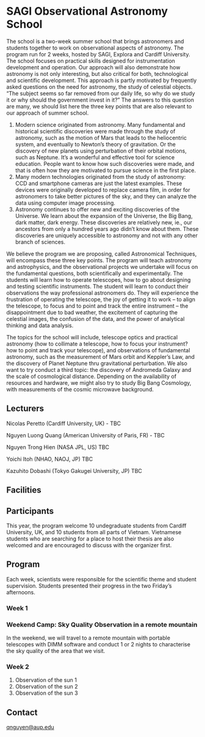# SAGI Observational Astronomy School

The school is a two-week summer school that brings astronomers and students together to work on observational aspects of astronomy. The program run for 2 weeks, hosted by SAGI, Explora and Cardiff University. The school focuses on practical skills designed for instrumentation development and operation. Our approach will also demonstrate how astronomy is not only interesting, but also critical for both, technological and scientific development. This approach is partly motivated by frequently asked questions on the need for astronomy, the study of celestial objects. “The subject seems so far removed from our daily life, so why do we study it or why should the government invest in it?” The answers to this question are many, we should list here the three key points that are also relevant to our approach of summer school. 

1. Modern science originated from astronomy. Many fundamental and historical scientific discoveries were made through the study of astronomy, such as the motion of Mars that leads to the heliocentric system, and eventually to Newton’s theory of gravitation. Or the discovery of new planets using perturbation of their orbital motions, such as Neptune. It’s a wonderful and effective tool for science education. People want to know how such discoveries were made, and that is often how they are motivated to pursue science in the first place. 
2. Many modern technologies originated from the study of astronomy: CCD and smartphone cameras are just the latest examples. These devices were originally developed to replace camera film, in order for astronomers to take better pictures of the sky, and they can analyze the data using computer image processing. 
3. Astronomy continues to offer new and exciting discoveries of the Universe. We learn about the expansion of the Universe, the Big Bang, dark matter, dark energy. These discoveries are relatively new, ie., our ancestors from only a hundred years ago didn’t know about them. These discoveries are uniquely accessible to astronomy and not with any other branch of sciences. 

We believe the program we are proposing, called Astronomical Techniques, will encompass these three key points. The program will teach astronomy and astrophysics, and the observational projects we undertake will focus on the fundamental questions, both scientifically and experimentally. The students will learn how to operate telescopes, how to go about designing and testing scientific instruments. The student will learn to conduct their observations the way professional astronomers do. They will experience the frustration of operating the telescope, the joy of getting it to work – to align the telescope, to focus and to point and track the entire instrument – the disappointment due to bad weather, the excitement of capturing the celestial images, the confusion of the data, and the power of analytical thinking and data analysis.

The topics for the school will include, telescope optics and practical astronomy (how to collimate a telescope, how to focus your instrument? how to point and track your telescope), and observations of fundamental astronomy, such as the measurement of Mars orbit and Keppler’s Law, and the discovery of Planet Neptune thru gravitational perturbation. We also want to try conduct a third topic: the discovery of Andromeda Galaxy and the scale of cosmological distance. Depending on the availability of resources and hardware, we might also try to study Big Bang Cosmology, with measurements of the cosmic microwave background. 






## Lecturers
Nicolas Peretto (Cardiff University, UK) - TBC

Nguyen Luong Quang (American University of Paris, FR) - TBC

Nguyen Trong Hien (NASA JPL, US) TBC

Yoichi Itoh (NHAO, NAOJ, JP) TBC

Kazuhito Dobashi (Tokyo Gakugei University, JP) TBC


## Facilities


## Participants
This year, the program welcome 10 undegraduate students from Cardiff University, UK, and 10 students from all parts of Vietnam. Vietnamese students who are searching for a place to host their thesis are also welcomed and are encouraged to discuss with the organizer first. 


## Program
Each week, scientists were responsible for the scientific theme and student supervision. Students presented their progress in the two Friday’s afternoons.

### Week 1



### Weekend Camp: Sky Quality Observation in a remote mountain
In the weekend, we will travel to a remote mountain with portable telescopes with DIMM software and conduct 1 or 2 nights to characterise the sky quality of the area that we visit.

### Week 2

1. Observation of the sun 1
2. Observation of the sun 2
3. Observation of the sun 3

 



## Contact
qnguyen@aup.edu




